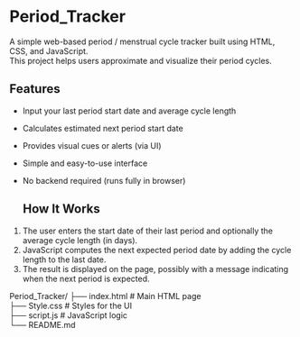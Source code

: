 # Period_Tracker
A simple web-based period / menstrual cycle tracker built using HTML, CSS, and JavaScript.  
This project helps users approximate and visualize their period cycles.

## Features

- Input your last period start date and average cycle length  
- Calculates estimated next period start date  
- Provides visual cues or alerts (via UI)  
- Simple and easy-to-use interface  
- No backend required (runs fully in browser)

  ## How It Works

1. The user enters the start date of their last period and optionally the average cycle length (in days).  
2. JavaScript computes the next expected period date by adding the cycle length to the last date.  
3. The result is displayed on the page, possibly with a message indicating when the next period is expected.


Period_Tracker/
├── index.html        # Main HTML page  
├── Style.css         # Styles for the UI  
├── script.js         # JavaScript logic  
└── README.md   
